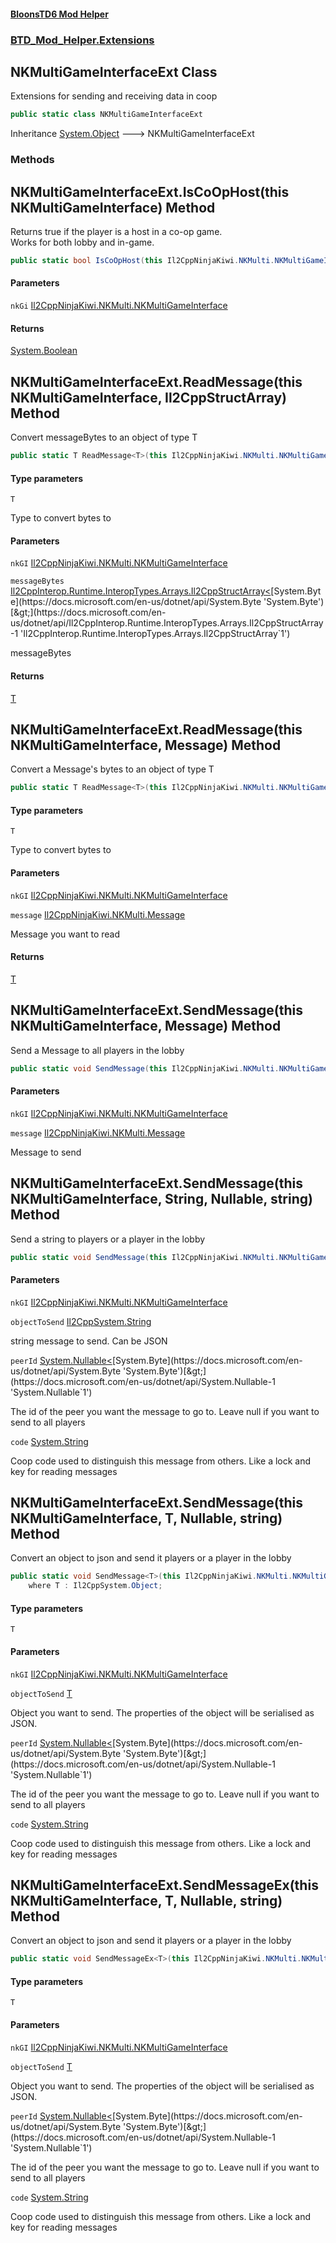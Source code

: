 #### [BloonsTD6 Mod Helper](README.md 'README')
### [BTD_Mod_Helper.Extensions](README.md#BTD_Mod_Helper.Extensions 'BTD_Mod_Helper.Extensions')

## NKMultiGameInterfaceExt Class

Extensions for sending and receiving data in coop

```csharp
public static class NKMultiGameInterfaceExt
```

Inheritance [System.Object](https://docs.microsoft.com/en-us/dotnet/api/System.Object 'System.Object') &#129106; NKMultiGameInterfaceExt
### Methods

<a name='BTD_Mod_Helper.Extensions.NKMultiGameInterfaceExt.IsCoOpHost(thisIl2CppNinjaKiwi.NKMulti.NKMultiGameInterface)'></a>

## NKMultiGameInterfaceExt.IsCoOpHost(this NKMultiGameInterface) Method

Returns true if the player is a host in a co-op game.  
Works for both lobby and in-game.

```csharp
public static bool IsCoOpHost(this Il2CppNinjaKiwi.NKMulti.NKMultiGameInterface nkGi);
```
#### Parameters

<a name='BTD_Mod_Helper.Extensions.NKMultiGameInterfaceExt.IsCoOpHost(thisIl2CppNinjaKiwi.NKMulti.NKMultiGameInterface).nkGi'></a>

`nkGi` [Il2CppNinjaKiwi.NKMulti.NKMultiGameInterface](https://docs.microsoft.com/en-us/dotnet/api/Il2CppNinjaKiwi.NKMulti.NKMultiGameInterface 'Il2CppNinjaKiwi.NKMulti.NKMultiGameInterface')

#### Returns
[System.Boolean](https://docs.microsoft.com/en-us/dotnet/api/System.Boolean 'System.Boolean')

<a name='BTD_Mod_Helper.Extensions.NKMultiGameInterfaceExt.ReadMessage_T_(thisIl2CppNinjaKiwi.NKMulti.NKMultiGameInterface,Il2CppInterop.Runtime.InteropTypes.Arrays.Il2CppStructArray_byte_)'></a>

## NKMultiGameInterfaceExt.ReadMessage<T>(this NKMultiGameInterface, Il2CppStructArray<byte>) Method

Convert messageBytes to an object of type T

```csharp
public static T ReadMessage<T>(this Il2CppNinjaKiwi.NKMulti.NKMultiGameInterface nkGI, Il2CppInterop.Runtime.InteropTypes.Arrays.Il2CppStructArray<byte> messageBytes);
```
#### Type parameters

<a name='BTD_Mod_Helper.Extensions.NKMultiGameInterfaceExt.ReadMessage_T_(thisIl2CppNinjaKiwi.NKMulti.NKMultiGameInterface,Il2CppInterop.Runtime.InteropTypes.Arrays.Il2CppStructArray_byte_).T'></a>

`T`

Type to convert bytes to
#### Parameters

<a name='BTD_Mod_Helper.Extensions.NKMultiGameInterfaceExt.ReadMessage_T_(thisIl2CppNinjaKiwi.NKMulti.NKMultiGameInterface,Il2CppInterop.Runtime.InteropTypes.Arrays.Il2CppStructArray_byte_).nkGI'></a>

`nkGI` [Il2CppNinjaKiwi.NKMulti.NKMultiGameInterface](https://docs.microsoft.com/en-us/dotnet/api/Il2CppNinjaKiwi.NKMulti.NKMultiGameInterface 'Il2CppNinjaKiwi.NKMulti.NKMultiGameInterface')

<a name='BTD_Mod_Helper.Extensions.NKMultiGameInterfaceExt.ReadMessage_T_(thisIl2CppNinjaKiwi.NKMulti.NKMultiGameInterface,Il2CppInterop.Runtime.InteropTypes.Arrays.Il2CppStructArray_byte_).messageBytes'></a>

`messageBytes` [Il2CppInterop.Runtime.InteropTypes.Arrays.Il2CppStructArray&lt;](https://docs.microsoft.com/en-us/dotnet/api/Il2CppInterop.Runtime.InteropTypes.Arrays.Il2CppStructArray-1 'Il2CppInterop.Runtime.InteropTypes.Arrays.Il2CppStructArray`1')[System.Byte](https://docs.microsoft.com/en-us/dotnet/api/System.Byte 'System.Byte')[&gt;](https://docs.microsoft.com/en-us/dotnet/api/Il2CppInterop.Runtime.InteropTypes.Arrays.Il2CppStructArray-1 'Il2CppInterop.Runtime.InteropTypes.Arrays.Il2CppStructArray`1')

messageBytes

#### Returns
[T](BTD_Mod_Helper.Extensions.NKMultiGameInterfaceExt.md#BTD_Mod_Helper.Extensions.NKMultiGameInterfaceExt.ReadMessage_T_(thisIl2CppNinjaKiwi.NKMulti.NKMultiGameInterface,Il2CppInterop.Runtime.InteropTypes.Arrays.Il2CppStructArray_byte_).T 'BTD_Mod_Helper.Extensions.NKMultiGameInterfaceExt.ReadMessage<T>(this Il2CppNinjaKiwi.NKMulti.NKMultiGameInterface, Il2CppInterop.Runtime.InteropTypes.Arrays.Il2CppStructArray<byte>).T')

<a name='BTD_Mod_Helper.Extensions.NKMultiGameInterfaceExt.ReadMessage_T_(thisIl2CppNinjaKiwi.NKMulti.NKMultiGameInterface,Il2CppNinjaKiwi.NKMulti.Message)'></a>

## NKMultiGameInterfaceExt.ReadMessage<T>(this NKMultiGameInterface, Message) Method

Convert a Message's bytes to an object of type T

```csharp
public static T ReadMessage<T>(this Il2CppNinjaKiwi.NKMulti.NKMultiGameInterface nkGI, Il2CppNinjaKiwi.NKMulti.Message message);
```
#### Type parameters

<a name='BTD_Mod_Helper.Extensions.NKMultiGameInterfaceExt.ReadMessage_T_(thisIl2CppNinjaKiwi.NKMulti.NKMultiGameInterface,Il2CppNinjaKiwi.NKMulti.Message).T'></a>

`T`

Type to convert bytes to
#### Parameters

<a name='BTD_Mod_Helper.Extensions.NKMultiGameInterfaceExt.ReadMessage_T_(thisIl2CppNinjaKiwi.NKMulti.NKMultiGameInterface,Il2CppNinjaKiwi.NKMulti.Message).nkGI'></a>

`nkGI` [Il2CppNinjaKiwi.NKMulti.NKMultiGameInterface](https://docs.microsoft.com/en-us/dotnet/api/Il2CppNinjaKiwi.NKMulti.NKMultiGameInterface 'Il2CppNinjaKiwi.NKMulti.NKMultiGameInterface')

<a name='BTD_Mod_Helper.Extensions.NKMultiGameInterfaceExt.ReadMessage_T_(thisIl2CppNinjaKiwi.NKMulti.NKMultiGameInterface,Il2CppNinjaKiwi.NKMulti.Message).message'></a>

`message` [Il2CppNinjaKiwi.NKMulti.Message](https://docs.microsoft.com/en-us/dotnet/api/Il2CppNinjaKiwi.NKMulti.Message 'Il2CppNinjaKiwi.NKMulti.Message')

Message you want to read

#### Returns
[T](BTD_Mod_Helper.Extensions.NKMultiGameInterfaceExt.md#BTD_Mod_Helper.Extensions.NKMultiGameInterfaceExt.ReadMessage_T_(thisIl2CppNinjaKiwi.NKMulti.NKMultiGameInterface,Il2CppNinjaKiwi.NKMulti.Message).T 'BTD_Mod_Helper.Extensions.NKMultiGameInterfaceExt.ReadMessage<T>(this Il2CppNinjaKiwi.NKMulti.NKMultiGameInterface, Il2CppNinjaKiwi.NKMulti.Message).T')

<a name='BTD_Mod_Helper.Extensions.NKMultiGameInterfaceExt.SendMessage(thisIl2CppNinjaKiwi.NKMulti.NKMultiGameInterface,Il2CppNinjaKiwi.NKMulti.Message)'></a>

## NKMultiGameInterfaceExt.SendMessage(this NKMultiGameInterface, Message) Method

Send a Message to all players in the lobby

```csharp
public static void SendMessage(this Il2CppNinjaKiwi.NKMulti.NKMultiGameInterface nkGI, Il2CppNinjaKiwi.NKMulti.Message message);
```
#### Parameters

<a name='BTD_Mod_Helper.Extensions.NKMultiGameInterfaceExt.SendMessage(thisIl2CppNinjaKiwi.NKMulti.NKMultiGameInterface,Il2CppNinjaKiwi.NKMulti.Message).nkGI'></a>

`nkGI` [Il2CppNinjaKiwi.NKMulti.NKMultiGameInterface](https://docs.microsoft.com/en-us/dotnet/api/Il2CppNinjaKiwi.NKMulti.NKMultiGameInterface 'Il2CppNinjaKiwi.NKMulti.NKMultiGameInterface')

<a name='BTD_Mod_Helper.Extensions.NKMultiGameInterfaceExt.SendMessage(thisIl2CppNinjaKiwi.NKMulti.NKMultiGameInterface,Il2CppNinjaKiwi.NKMulti.Message).message'></a>

`message` [Il2CppNinjaKiwi.NKMulti.Message](https://docs.microsoft.com/en-us/dotnet/api/Il2CppNinjaKiwi.NKMulti.Message 'Il2CppNinjaKiwi.NKMulti.Message')

Message to send

<a name='BTD_Mod_Helper.Extensions.NKMultiGameInterfaceExt.SendMessage(thisIl2CppNinjaKiwi.NKMulti.NKMultiGameInterface,Il2CppSystem.String,System.Nullable_byte_,string)'></a>

## NKMultiGameInterfaceExt.SendMessage(this NKMultiGameInterface, String, Nullable<byte>, string) Method

Send a string to players or a player in the lobby

```csharp
public static void SendMessage(this Il2CppNinjaKiwi.NKMulti.NKMultiGameInterface nkGI, Il2CppSystem.String objectToSend, System.Nullable<byte> peerId=null, string code="");
```
#### Parameters

<a name='BTD_Mod_Helper.Extensions.NKMultiGameInterfaceExt.SendMessage(thisIl2CppNinjaKiwi.NKMulti.NKMultiGameInterface,Il2CppSystem.String,System.Nullable_byte_,string).nkGI'></a>

`nkGI` [Il2CppNinjaKiwi.NKMulti.NKMultiGameInterface](https://docs.microsoft.com/en-us/dotnet/api/Il2CppNinjaKiwi.NKMulti.NKMultiGameInterface 'Il2CppNinjaKiwi.NKMulti.NKMultiGameInterface')

<a name='BTD_Mod_Helper.Extensions.NKMultiGameInterfaceExt.SendMessage(thisIl2CppNinjaKiwi.NKMulti.NKMultiGameInterface,Il2CppSystem.String,System.Nullable_byte_,string).objectToSend'></a>

`objectToSend` [Il2CppSystem.String](https://docs.microsoft.com/en-us/dotnet/api/Il2CppSystem.String 'Il2CppSystem.String')

string message to send. Can be JSON

<a name='BTD_Mod_Helper.Extensions.NKMultiGameInterfaceExt.SendMessage(thisIl2CppNinjaKiwi.NKMulti.NKMultiGameInterface,Il2CppSystem.String,System.Nullable_byte_,string).peerId'></a>

`peerId` [System.Nullable&lt;](https://docs.microsoft.com/en-us/dotnet/api/System.Nullable-1 'System.Nullable`1')[System.Byte](https://docs.microsoft.com/en-us/dotnet/api/System.Byte 'System.Byte')[&gt;](https://docs.microsoft.com/en-us/dotnet/api/System.Nullable-1 'System.Nullable`1')

The id of the peer you want the message to go to. Leave null if you want to send to all players

<a name='BTD_Mod_Helper.Extensions.NKMultiGameInterfaceExt.SendMessage(thisIl2CppNinjaKiwi.NKMulti.NKMultiGameInterface,Il2CppSystem.String,System.Nullable_byte_,string).code'></a>

`code` [System.String](https://docs.microsoft.com/en-us/dotnet/api/System.String 'System.String')

Coop code used to distinguish this message from others. Like a lock and key for reading messages

<a name='BTD_Mod_Helper.Extensions.NKMultiGameInterfaceExt.SendMessage_T_(thisIl2CppNinjaKiwi.NKMulti.NKMultiGameInterface,T,System.Nullable_byte_,string)'></a>

## NKMultiGameInterfaceExt.SendMessage<T>(this NKMultiGameInterface, T, Nullable<byte>, string) Method

Convert an object to json and send it players or a player in the lobby

```csharp
public static void SendMessage<T>(this Il2CppNinjaKiwi.NKMulti.NKMultiGameInterface nkGI, T objectToSend, System.Nullable<byte> peerId=null, string code="")
    where T : Il2CppSystem.Object;
```
#### Type parameters

<a name='BTD_Mod_Helper.Extensions.NKMultiGameInterfaceExt.SendMessage_T_(thisIl2CppNinjaKiwi.NKMulti.NKMultiGameInterface,T,System.Nullable_byte_,string).T'></a>

`T`
#### Parameters

<a name='BTD_Mod_Helper.Extensions.NKMultiGameInterfaceExt.SendMessage_T_(thisIl2CppNinjaKiwi.NKMulti.NKMultiGameInterface,T,System.Nullable_byte_,string).nkGI'></a>

`nkGI` [Il2CppNinjaKiwi.NKMulti.NKMultiGameInterface](https://docs.microsoft.com/en-us/dotnet/api/Il2CppNinjaKiwi.NKMulti.NKMultiGameInterface 'Il2CppNinjaKiwi.NKMulti.NKMultiGameInterface')

<a name='BTD_Mod_Helper.Extensions.NKMultiGameInterfaceExt.SendMessage_T_(thisIl2CppNinjaKiwi.NKMulti.NKMultiGameInterface,T,System.Nullable_byte_,string).objectToSend'></a>

`objectToSend` [T](BTD_Mod_Helper.Extensions.NKMultiGameInterfaceExt.md#BTD_Mod_Helper.Extensions.NKMultiGameInterfaceExt.SendMessage_T_(thisIl2CppNinjaKiwi.NKMulti.NKMultiGameInterface,T,System.Nullable_byte_,string).T 'BTD_Mod_Helper.Extensions.NKMultiGameInterfaceExt.SendMessage<T>(this Il2CppNinjaKiwi.NKMulti.NKMultiGameInterface, T, System.Nullable<byte>, string).T')

Object you want to send. The properties of the object will be serialised as JSON.

<a name='BTD_Mod_Helper.Extensions.NKMultiGameInterfaceExt.SendMessage_T_(thisIl2CppNinjaKiwi.NKMulti.NKMultiGameInterface,T,System.Nullable_byte_,string).peerId'></a>

`peerId` [System.Nullable&lt;](https://docs.microsoft.com/en-us/dotnet/api/System.Nullable-1 'System.Nullable`1')[System.Byte](https://docs.microsoft.com/en-us/dotnet/api/System.Byte 'System.Byte')[&gt;](https://docs.microsoft.com/en-us/dotnet/api/System.Nullable-1 'System.Nullable`1')

The id of the peer you want the message to go to. Leave null if you want to send to all players

<a name='BTD_Mod_Helper.Extensions.NKMultiGameInterfaceExt.SendMessage_T_(thisIl2CppNinjaKiwi.NKMulti.NKMultiGameInterface,T,System.Nullable_byte_,string).code'></a>

`code` [System.String](https://docs.microsoft.com/en-us/dotnet/api/System.String 'System.String')

Coop code used to distinguish this message from others. Like a lock and key for reading messages

<a name='BTD_Mod_Helper.Extensions.NKMultiGameInterfaceExt.SendMessageEx_T_(thisIl2CppNinjaKiwi.NKMulti.NKMultiGameInterface,T,System.Nullable_byte_,string)'></a>

## NKMultiGameInterfaceExt.SendMessageEx<T>(this NKMultiGameInterface, T, Nullable<byte>, string) Method

Convert an object to json and send it players or a player in the lobby

```csharp
public static void SendMessageEx<T>(this Il2CppNinjaKiwi.NKMulti.NKMultiGameInterface nkGI, T objectToSend, System.Nullable<byte> peerId=null, string code="");
```
#### Type parameters

<a name='BTD_Mod_Helper.Extensions.NKMultiGameInterfaceExt.SendMessageEx_T_(thisIl2CppNinjaKiwi.NKMulti.NKMultiGameInterface,T,System.Nullable_byte_,string).T'></a>

`T`
#### Parameters

<a name='BTD_Mod_Helper.Extensions.NKMultiGameInterfaceExt.SendMessageEx_T_(thisIl2CppNinjaKiwi.NKMulti.NKMultiGameInterface,T,System.Nullable_byte_,string).nkGI'></a>

`nkGI` [Il2CppNinjaKiwi.NKMulti.NKMultiGameInterface](https://docs.microsoft.com/en-us/dotnet/api/Il2CppNinjaKiwi.NKMulti.NKMultiGameInterface 'Il2CppNinjaKiwi.NKMulti.NKMultiGameInterface')

<a name='BTD_Mod_Helper.Extensions.NKMultiGameInterfaceExt.SendMessageEx_T_(thisIl2CppNinjaKiwi.NKMulti.NKMultiGameInterface,T,System.Nullable_byte_,string).objectToSend'></a>

`objectToSend` [T](BTD_Mod_Helper.Extensions.NKMultiGameInterfaceExt.md#BTD_Mod_Helper.Extensions.NKMultiGameInterfaceExt.SendMessageEx_T_(thisIl2CppNinjaKiwi.NKMulti.NKMultiGameInterface,T,System.Nullable_byte_,string).T 'BTD_Mod_Helper.Extensions.NKMultiGameInterfaceExt.SendMessageEx<T>(this Il2CppNinjaKiwi.NKMulti.NKMultiGameInterface, T, System.Nullable<byte>, string).T')

Object you want to send. The properties of the object will be serialised as JSON.

<a name='BTD_Mod_Helper.Extensions.NKMultiGameInterfaceExt.SendMessageEx_T_(thisIl2CppNinjaKiwi.NKMulti.NKMultiGameInterface,T,System.Nullable_byte_,string).peerId'></a>

`peerId` [System.Nullable&lt;](https://docs.microsoft.com/en-us/dotnet/api/System.Nullable-1 'System.Nullable`1')[System.Byte](https://docs.microsoft.com/en-us/dotnet/api/System.Byte 'System.Byte')[&gt;](https://docs.microsoft.com/en-us/dotnet/api/System.Nullable-1 'System.Nullable`1')

The id of the peer you want the message to go to. Leave null if you want to send to all players

<a name='BTD_Mod_Helper.Extensions.NKMultiGameInterfaceExt.SendMessageEx_T_(thisIl2CppNinjaKiwi.NKMulti.NKMultiGameInterface,T,System.Nullable_byte_,string).code'></a>

`code` [System.String](https://docs.microsoft.com/en-us/dotnet/api/System.String 'System.String')

Coop code used to distinguish this message from others. Like a lock and key for reading messages